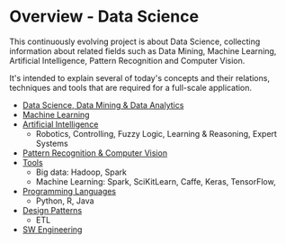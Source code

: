 # Overview - Data Science

This continuously evolving project is about Data Science, collecting information about related fields such as Data Mining, Machine Learning, Artificial Intelligence, Pattern Recognition and Computer Vision.

It's intended to explain several of today's concepts and their relations, techniques and tools that are required for a full-scale application.

- [Data Science, Data Mining & Data Analytics](DataScience.md)
- [Machine Learning](MachineLearning.md)
- [Artificial Intelligence](ArtificialIntelligence.md)
  - Robotics, Controlling, Fuzzy Logic, Learning & Reasoning, Expert Systems
- [Pattern Recognition & Computer Vision](PatternRecognition_ComputerVision.md)
- [Tools](Tools.md)
  - Big data: Hadoop, Spark
  - Machine Learning: Spark, SciKitLearn, Caffe, Keras, TensorFlow,
- [Programming Languages](ProgrammingLanguages.md)
  - Python, R, Java
- [Design Patterns](DesignPatterns.md)
  - ETL
- [SW Engineering](SWEngineering.md)
